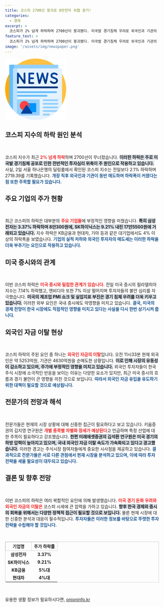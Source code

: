 ```yaml
---
title: 코스피 2700선 붕괴로 8만전자 위협 증가!
categories:
  - 경제
excerpt: >
  코스피가 2% 넘게 하락하며 2700선이 붕괴됐다. 미국발 경기침체 우려로 외국인과 기관의 대규모 매도가 이어지고, 주요 대기업 주가가 동반 급락하는 상황. 각종 지표 악화로 인한 불안감이 증시를 휘감고 있다.
feature_text: >
  코스피가 2% 넘게 하락하며 2700선이 붕괴됐다. 미국발 경기침체 우려로 외국인과 기관의 대규모 매도가 이어지고, 주요 대기업 주가가 동반 급락하는 상황. 각종 지표 악화로 인한 불안감이 증시를 휘감고 있다.
image: '/assets/img/newspaper.png'
---
```


<p><img src="/assets/img/newspaper.png" alt="kimp 속보" /></p>

<h2 data-ke-size="size26">코스피 지수의 하락 원인 분석</h2>

<p data-ke-size="size16">&nbsp;</p>

<p>코스피 지수가 최근 <b><span style="color: #ee2323;">2% 넘게 하락</span></b>하며 2700선이 무너졌습니다. <b><span style="background-color: #21538527;">이러한 하락은 주로 미국발 경기침체 공포로 인한 전반적인 투자심리 위축이 주 원인으로 작용하고 있습니다.</span></b> 사실, 2일 서울 하나은행의 딜링룸에서 확인된 코스피 지수는 전일보다 2.1% 하락하며 2719.39를 기록했습니다. <b><span style="color: #1a5490;">개장 직후 외국인과 기관이 동반 매도하며 하락폭이 커졌다는 점 또한 주목할 필요가 있습니다.</span></b></p>

<h2 data-ke-size="size26">주요 기업의 주가 현황</h2>

<p data-ke-size="size16">&nbsp;</p>

<p>최근 코스피의 하락은 대부분의 <b><span style="color: #ee2323;">주요 기업들</span></b>에 부정적인 영향을 미쳤습니다. <b><span style="background-color: #21538527;">특히 삼성전자는 3.37% 하락하며 8만300원에, SK하이닉스는 9.21% 내린 17만5500원에 거래되고 있습니다.</span></b> 지수 하락은 KB금융과 현대차, 기아 등과 같은 대기업에서도 4% 이상의 하락폭을 보였습니다. <b><span style="color: #1a5490;">기업의 실적 저하와 외국인 투자자의 매도세는 이러한 하락을 더욱 부추기는 요인으로 작용하고 있습니다.</span></b></p>

<h2 data-ke-size="size26">미국 증시와의 관계</h2>

<p data-ke-size="size16">&nbsp;</p>

<p>이번 코스피 하락은 <b><span style="color: #ee2323;">미국 증시와 밀접한 관계가 있습니다.</span></b> 전일 미국 증시의 필라델피아 지수는 7.14% 하락했고, 엔비디아 또한 7% 이상 떨어지며 투자자들의 불안 심리를 자극했습니다. <b><span style="background-color: #21538527;">미국의 제조업 PMI 쇼크 및 실업지표 부진은 경기 침체 우려를 더욱 키우고 있습니다.</span></b> 이러한 외부 요인은 국내 증시에도 악영향을 미치고 있습니다. <b><span style="color: #1a5490;">결국, 미국의 경제 전망이 한국 시장에도 직접적인 영향을 미치고 있다는 사실을 다시 한번 상기시켜 줍니다.</span></b></p>

<h2 data-ke-size="size26">외국인 자금 이탈 현상</h2>

<p data-ke-size="size16">&nbsp;</p>

<p>코스피 하락의 주된 요인 중 하나는 <b><span style="color: #ee2323;">외국인 자금의 이탈</span></b>입니다. 오전 11시33분 현재 외국인은 약 5253억원, 기관은 4630억원을 순매도한 상황입니다. <b><span style="background-color: #21538527;">이로 인해 시장의 유동성이 감소하고 있으며, 주가에 부정적인 영향을 미치고 있습니다.</span></b> 외국인 투자자들이 한국 주식 시장에 소극적인 반응을 보이는 이유는 다양한 요소가 있지만, 최근 미국 증시의 흐름과 경기 불안이 큰 영향을 끼친 것으로 보입니다. <b><span style="color: #1a5490;">따라서 외국인 자금 유입을 유도하기 위한 대책이 필요할 것으로 예상됩니다.</span></b></p>

<h2 data-ke-size="size26">전문가의 전망과 해석</h2>

<p data-ke-size="size16">&nbsp;</p>

<p>전문가들은 현재의 시장 상황에 대해 신중한 접근이 필요하다고 보고 있습니다. 키움증권의 김지영 연구원은 <b><span style="color: #ee2323;">개별 종목별 차별화 장세가 예상된다</span></b>고 언급하며 특정 산업에 대한 주목이 필요하다고 강조했습니다. <b><span style="background-color: #21538527;">한편 미래에셋증권의 김석환 연구원은 미국 경기의 하방 압력이 높아지고 있으며, 국내 외국인 자금 이탈 속도가 가속화되고 있다고 경고했습니다.</span></b> 이러한 경고는 주식시장 참여자들에게 중요한 시사점을 제공하고 있습니다. <b><span style="color: #1a5490;">결과적으로 전문가들은 서로 다른 관점에서 현재 시장을 분석하고 있으며, 이에 따라 투자 전략을 세울 필요성이 대두되고 있습니다.</span></b></p>

<h2 data-ke-size="size26">결론 및 향후 전망</h2>

<p data-ke-size="size16">&nbsp;</p>

<p>이번 코스피의 하락은 여러 복합적인 요인에 의해 발생했습니다. <b><span style="color: #ee2323;">미국 경기 둔화 우려와 외국인 자금의 이탈은 </span></b>코스피 시세에 큰 압력을 가하고 있습니다. <b><span style="background-color: #21538527;">향후 한국 경제와 증시의 회복을 위해서는 다양한 정책적 접근이 필요할 것으로 보입니다.</span></b> 물론 현재 시장에 대한 신중한 분석과 대응이 필수적입니다. <b><span style="color: #1a5490;">투자자들은 이러한 정보를 바탕으로 뚜렷한 투자 전략을 수립해야 할 것입니다.</span></b></p>

<p data-ke-size="size16">&nbsp;</p>

<table style="width:100%; border-collapse: collapse; border: 1px solid #ccc;">
  <tr>
    <th style="width: 50%; border: 1px solid #ccc; text-align: center;"><b>기업명</b></th>
    <th style="width: 50%; border: 1px solid #ccc; text-align: center;"><b>주가 하락률</b></th>
  </tr>
  <tr>
    <td style="text-align: center; height: 17px;"><b>삼성전자</b></td>
    <td style="text-align: center; height: 17px;"><b>3.37%</b></td>
  </tr>
  <tr>
    <td style="text-align: center; height: 17px;"><b>SK하이닉스</b></td>
    <td style="text-align: center; height: 17px;"><b>9.21%</b></td>
  </tr>
  <tr>
    <td style="text-align: center; height: 17px;"><b>KB금융</b></td>
    <td style="text-align: center; height: 17px;"><b>5%대</b></td>
  </tr>
  <tr>
    <td style="text-align: center; height: 17px;"><b>현대차</b></td>
    <td style="text-align: center; height: 17px;"><b>4%대</b></td>
  </tr>
</table>

<p data-ke-size="size16">&nbsp;</p>
유용한 생활 정보가 필요하시다면, <a href="https://onioninfo.kr" rel="dofollow">onioninfo.kr</a>


